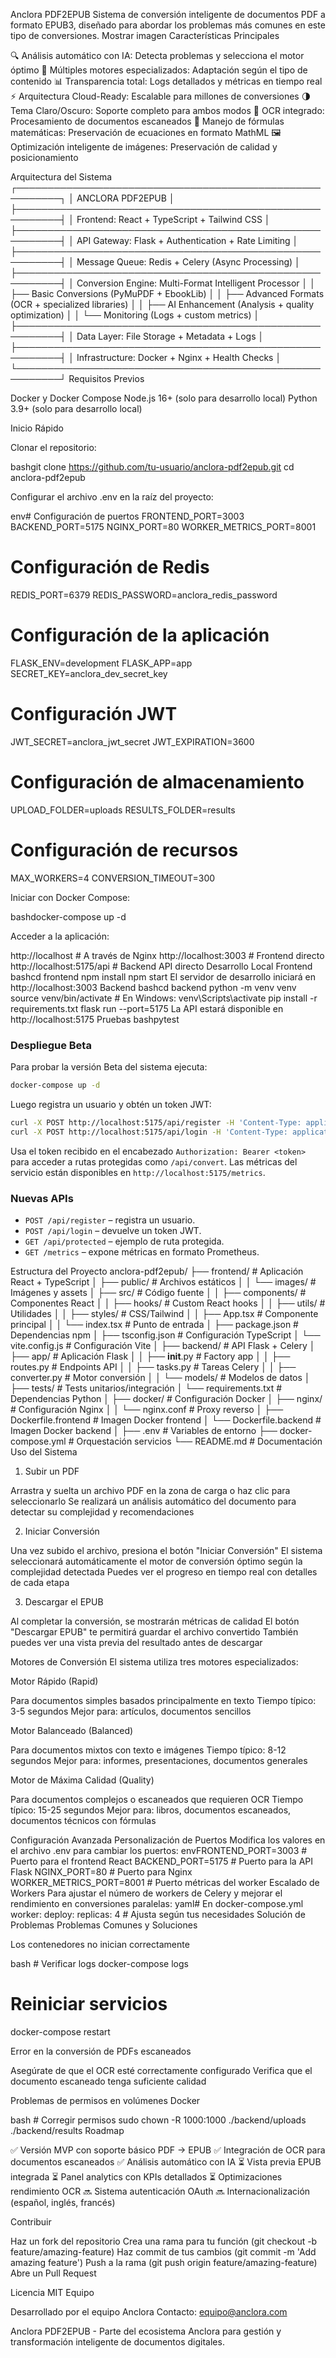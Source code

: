 Anclora PDF2EPUB
Sistema de conversión inteligente de documentos PDF a formato EPUB3, diseñado para abordar los problemas más comunes en este tipo de conversiones.
Mostrar imagen
Características Principales

🔍 Análisis automático con IA: Detecta problemas y selecciona el motor óptimo
🚀 Múltiples motores especializados: Adaptación según el tipo de contenido
📊 Transparencia total: Logs detallados y métricas en tiempo real
⚡ Arquitectura Cloud-Ready: Escalable para millones de conversiones
🌗 Tema Claro/Oscuro: Soporte completo para ambos modos
🔄 OCR integrado: Procesamiento de documentos escaneados
📝 Manejo de fórmulas matemáticas: Preservación de ecuaciones en formato MathML
🖼️ Optimización inteligente de imágenes: Preservación de calidad y posicionamiento

Arquitectura del Sistema
┌─────────────────────────────────────────────────────────┐
│ ANCLORA PDF2EPUB                                        │
├─────────────────────────────────────────────────────────┤
│ Frontend: React + TypeScript + Tailwind CSS             │
├─────────────────────────────────────────────────────────┤
│ API Gateway: Flask + Authentication + Rate Limiting     │
├─────────────────────────────────────────────────────────┤
│ Message Queue: Redis + Celery (Async Processing)        │
├─────────────────────────────────────────────────────────┤
│ Conversion Engine: Multi-Format Intelligent Processor   │
│ ├── Basic Conversions (PyMuPDF + EbookLib)             │
│ ├── Advanced Formats (OCR + specialized libraries)      │
│ ├── AI Enhancement (Analysis + quality optimization)    │
│ └── Monitoring (Logs + custom metrics)                  │
├─────────────────────────────────────────────────────────┤
│ Data Layer: File Storage + Metadata + Logs              │
├─────────────────────────────────────────────────────────┤
│ Infrastructure: Docker + Nginx + Health Checks          │
└─────────────────────────────────────────────────────────┘
Requisitos Previos

Docker y Docker Compose
Node.js 16+ (solo para desarrollo local)
Python 3.9+ (solo para desarrollo local)

Inicio Rápido

Clonar el repositorio:

bashgit clone https://github.com/tu-usuario/anclora-pdf2epub.git
cd anclora-pdf2epub

Configurar el archivo .env en la raíz del proyecto:

env# Configuración de puertos
FRONTEND_PORT=3003
BACKEND_PORT=5175
NGINX_PORT=80
WORKER_METRICS_PORT=8001

# Configuración de Redis
REDIS_PORT=6379
REDIS_PASSWORD=anclora_redis_password

# Configuración de la aplicación
FLASK_ENV=development
FLASK_APP=app
SECRET_KEY=anclora_dev_secret_key
# Configuración JWT
JWT_SECRET=anclora_jwt_secret
JWT_EXPIRATION=3600

# Configuración de almacenamiento
UPLOAD_FOLDER=uploads
RESULTS_FOLDER=results

# Configuración de recursos
MAX_WORKERS=4
CONVERSION_TIMEOUT=300

Iniciar con Docker Compose:

bashdocker-compose up -d

Acceder a la aplicación:

http://localhost           # A través de Nginx
http://localhost:3003      # Frontend directo
http://localhost:5175/api  # Backend API directo
Desarrollo Local
Frontend
bashcd frontend
npm install
npm start
El servidor de desarrollo iniciará en http://localhost:3003
Backend
bashcd backend
python -m venv venv
source venv/bin/activate  # En Windows: venv\Scripts\activate
pip install -r requirements.txt
flask run --port=5175
La API estará disponible en http://localhost:5175
Pruebas
bashpytest

### Despliegue Beta

Para probar la versión Beta del sistema ejecuta:

```bash
docker-compose up -d
```

Luego registra un usuario y obtén un token JWT:

```bash
curl -X POST http://localhost:5175/api/register -H 'Content-Type: application/json' -d '{"username":"user","password":"pass"}'
curl -X POST http://localhost:5175/api/login -H 'Content-Type: application/json' -d '{"username":"user","password":"pass"}'
```

Usa el token recibido en el encabezado `Authorization: Bearer <token>` para acceder a rutas protegidas como `/api/convert`. Las métricas del servicio están disponibles en `http://localhost:5175/metrics`.

### Nuevas APIs

- `POST /api/register` – registra un usuario.
- `POST /api/login` – devuelve un token JWT.
- `GET /api/protected` – ejemplo de ruta protegida.
- `GET /metrics` – expone métricas en formato Prometheus.

Estructura del Proyecto
anclora-pdf2epub/
├── frontend/                 # Aplicación React + TypeScript
│   ├── public/               # Archivos estáticos
│   │   └── images/           # Imágenes y assets
│   ├── src/                  # Código fuente
│   │   ├── components/       # Componentes React
│   │   ├── hooks/            # Custom React hooks
│   │   ├── utils/            # Utilidades
│   │   ├── styles/           # CSS/Tailwind
│   │   ├── App.tsx           # Componente principal
│   │   └── index.tsx         # Punto de entrada
│   ├── package.json          # Dependencias npm
│   ├── tsconfig.json         # Configuración TypeScript
│   └── vite.config.js        # Configuración Vite
│
├── backend/                  # API Flask + Celery
│   ├── app/                  # Aplicación Flask
│   │   ├── __init__.py       # Factory app
│   │   ├── routes.py         # Endpoints API
│   │   ├── tasks.py          # Tareas Celery
│   │   ├── converter.py      # Motor conversión
│   │   └── models/           # Modelos de datos
│   ├── tests/                # Tests unitarios/integración
│   └── requirements.txt      # Dependencias Python
│
├── docker/                   # Configuración Docker
│   ├── nginx/                # Configuración Nginx
│   │   └── nginx.conf        # Proxy reverso
│   ├── Dockerfile.frontend   # Imagen Docker frontend
│   └── Dockerfile.backend    # Imagen Docker backend
│
├── .env                      # Variables de entorno
├── docker-compose.yml        # Orquestación servicios
└── README.md                 # Documentación
Uso del Sistema
1. Subir un PDF

Arrastra y suelta un archivo PDF en la zona de carga o haz clic para seleccionarlo
Se realizará un análisis automático del documento para detectar su complejidad y recomendaciones

2. Iniciar Conversión

Una vez subido el archivo, presiona el botón "Iniciar Conversión"
El sistema seleccionará automáticamente el motor de conversión óptimo según la complejidad detectada
Puedes ver el progreso en tiempo real con detalles de cada etapa

3. Descargar el EPUB

Al completar la conversión, se mostrarán métricas de calidad
El botón "Descargar EPUB" te permitirá guardar el archivo convertido
También puedes ver una vista previa del resultado antes de descargar

Motores de Conversión
El sistema utiliza tres motores especializados:

Motor Rápido (Rapid)

Para documentos simples basados principalmente en texto
Tiempo típico: 3-5 segundos
Mejor para: artículos, documentos sencillos


Motor Balanceado (Balanced)

Para documentos mixtos con texto e imágenes
Tiempo típico: 8-12 segundos
Mejor para: informes, presentaciones, documentos generales


Motor de Máxima Calidad (Quality)

Para documentos complejos o escaneados que requieren OCR
Tiempo típico: 15-25 segundos
Mejor para: libros, documentos escaneados, documentos técnicos con fórmulas



Configuración Avanzada
Personalización de Puertos
Modifica los valores en el archivo .env para cambiar los puertos:
envFRONTEND_PORT=3003    # Puerto para el frontend React
BACKEND_PORT=5175     # Puerto para la API Flask
NGINX_PORT=80         # Puerto para Nginx
WORKER_METRICS_PORT=8001 # Puerto métricas del worker
Escalado de Workers
Para ajustar el número de workers de Celery y mejorar el rendimiento en conversiones paralelas:
yaml# En docker-compose.yml
worker:
  deploy:
    replicas: 4  # Ajusta según tus necesidades
Solución de Problemas
Problemas Comunes y Soluciones

Los contenedores no inician correctamente

bash   # Verificar logs
   docker-compose logs
   
   # Reiniciar servicios
   docker-compose restart

Error en la conversión de PDFs escaneados

Asegúrate de que el OCR esté correctamente configurado
Verifica que el documento escaneado tenga suficiente calidad


Problemas de permisos en volúmenes Docker

bash   # Corregir permisos
   sudo chown -R 1000:1000 ./backend/uploads ./backend/results
Roadmap

✅ Versión MVP con soporte básico PDF → EPUB
✅ Integración de OCR para documentos escaneados
✅ Análisis automático con IA
⏳ Vista previa EPUB integrada
⏳ Panel analytics con KPIs detallados
⏳ Optimizaciones rendimiento OCR
🔜 Sistema autenticación OAuth
🔜 Internacionalización (español, inglés, francés)

Contribuir

Haz un fork del repositorio
Crea una rama para tu función (git checkout -b feature/amazing-feature)
Haz commit de tus cambios (git commit -m 'Add amazing feature')
Push a la rama (git push origin feature/amazing-feature)
Abre un Pull Request

Licencia
MIT
Equipo

Desarrollado por el equipo Anclora
Contacto: equipo@anclora.com


Anclora PDF2EPUB - Parte del ecosistema Anclora para gestión y transformación inteligente de documentos digitales.
